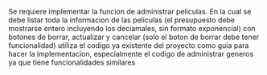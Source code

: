 Se requiere implementar la funcion de administrar peliculas. En la cual se debe listar toda la informacion de las peliculas (el presupuesto debe mostrarse entero incluyendo los deciamales, sin formato exponencial) con botones de borrar, actualizar y cancelar (solo el boton de borrar debe tener funcionalidad) utiliza el codigo ya existente del proyecto como guia para hacer la implementacion, especialmente el codigo de administrar generos ya que tiene funcionalidades similares
